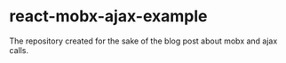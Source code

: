 # react-mobx-ajax-example
The repository created for the sake of the blog post about mobx and ajax calls.
